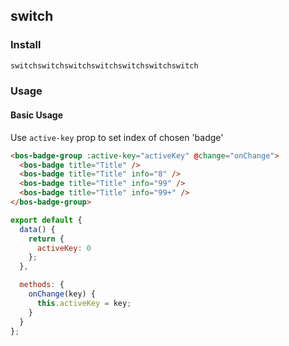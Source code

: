 ## switch

### Install

```javascript
switchswitchswitchswitchswitchswitchswitch
```

### Usage

#### Basic Usage

Use `active-key` prop to set index of chosen 'badge'

```html
<bos-badge-group :active-key="activeKey" @change="onChange">
  <bos-badge title="Title" />
  <bos-badge title="Title" info="8" />
  <bos-badge title="Title" info="99" />
  <bos-badge title="Title" info="99+" />
</bos-badge-group>
```

```javascript
export default {
  data() {
    return {
      activeKey: 0
    };
  },

  methods: {
    onChange(key) {
      this.activeKey = key;
    }
  }
};
```
